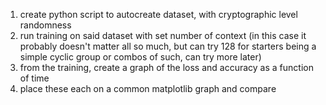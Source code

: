 1. create python script to autocreate dataset, with cryptographic level
   randomness
2. run training on said dataset with set number of context (in this case it
   probably doesn't matter all so much, but can try 128 for starters being a
   simple cyclic group or combos of such, can try more later)
3. from the training, create a graph of the loss and accuracy as a function of
   time
4. place these each on a common matplotlib graph and compare

